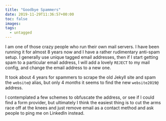 ```yaml
---
title: "Goodbye Spammers"
date: 2019-11-29T11:36:57+00:00
toc: false
images:
tags: 
  - untagged
---
```

I am one of those crazy people who run their own mail servers. I have been running it for almost 8 years now and I have a rather rudimentary anti-spam setup. I generally use unique tagged email addresses, then if I start getting spam to a particular email address, I will add a lovely `REJECT` to my mail config, and change the email address to a new one.

It took about 4 years for spammers to scrape the old Jekyll site and spam the `website@` alias, but only 4 *months* it seems to find the new `website2019@` address.

I contemplated a few schemes to obfuscate the address, or see if I could find a form provider, but ultimately I think the easiest thing is to cut the arms race off at the knees and just remove email as a contact method and ask people to ping me on LinkedIn instead.
